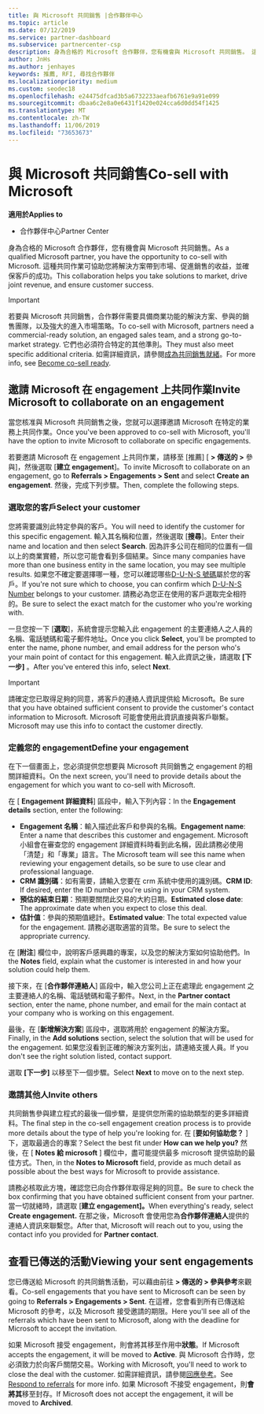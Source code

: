 ```yaml
---
title: 與 Microsoft 共同銷售 |合作夥伴中心
ms.topic: article
ms.date: 07/12/2019
ms.service: partner-dashboard
ms.subservice: partnercenter-csp
description: 身為合格的 Microsoft 合作夥伴，您有機會與 Microsoft 共同銷售。 這種共同作業可協助您將解決方案帶到市場、促進銷售的收益，並確保客戶的成功。
author: JnHs
ms.author: jenhayes
keywords: 推薦, RFI, 尋找合作夥伴
ms.localizationpriority: medium
ms.custom: seodec18
ms.openlocfilehash: e24475dfcad3b5a6732233aeafb6761e9a91e099
ms.sourcegitcommit: dbaa6c2e8a0e6431f1420e024cca6d0dd54f1425
ms.translationtype: MT
ms.contentlocale: zh-TW
ms.lasthandoff: 11/06/2019
ms.locfileid: "73653673"
---
```

# <a name="co-sell-with-microsoft"></a><span data-ttu-id="b7ac2-105">與 Microsoft 共同銷售</span><span class="sxs-lookup"><span data-stu-id="b7ac2-105">Co-sell with Microsoft</span></span>

<span data-ttu-id="b7ac2-106">**適用於**</span><span class="sxs-lookup"><span data-stu-id="b7ac2-106">**Applies to**</span></span>

-  <span data-ttu-id="b7ac2-107">合作夥伴中心</span><span class="sxs-lookup"><span data-stu-id="b7ac2-107">Partner Center</span></span>

<span data-ttu-id="b7ac2-108">身為合格的 Microsoft 合作夥伴，您有機會與 Microsoft 共同銷售。</span><span class="sxs-lookup"><span data-stu-id="b7ac2-108">As a qualified Microsoft partner, you have the opportunity to co-sell with Microsoft.</span></span> <span data-ttu-id="b7ac2-109">這種共同作業可協助您將解決方案帶到市場、促進銷售的收益，並確保客戶的成功。</span><span class="sxs-lookup"><span data-stu-id="b7ac2-109">This collaboration helps you take solutions to market, drive joint revenue, and ensure customer success.</span></span>

> [!IMPORTANT]
> <span data-ttu-id="b7ac2-110">若要與 Microsoft 共同銷售，合作夥伴需要具備商業功能的解決方案、參與的銷售團隊，以及強大的進入市場策略。</span><span class="sxs-lookup"><span data-stu-id="b7ac2-110">To co-sell with Microsoft, partners need a commercial-ready solution, an engaged sales team, and a strong go-to-market strategy.</span></span> <span data-ttu-id="b7ac2-111">它們也必須符合特定的其他準則。</span><span class="sxs-lookup"><span data-stu-id="b7ac2-111">They must also meet specific additional criteria.</span></span> <span data-ttu-id="b7ac2-112">如需詳細資訊，請參閱[成為共同銷售就緒](https://partner.microsoft.com/reach-customers/selling-with-microsoft#become-ready)。</span><span class="sxs-lookup"><span data-stu-id="b7ac2-112">For more info, see [Become co-sell ready](https://partner.microsoft.com/reach-customers/selling-with-microsoft#become-ready).</span></span>

## <a name="invite-microsoft-to-collaborate-on-an-engagement"></a><span data-ttu-id="b7ac2-113">邀請 Microsoft 在 engagement 上共同作業</span><span class="sxs-lookup"><span data-stu-id="b7ac2-113">Invite Microsoft to collaborate on an engagement</span></span>

<span data-ttu-id="b7ac2-114">當您核准與 Microsoft 共同銷售之後，您就可以選擇邀請 Microsoft 在特定的業務上共同作業。</span><span class="sxs-lookup"><span data-stu-id="b7ac2-114">Once you've been approved to co-sell with Microsoft, you'll have the option to invite Microsoft to collaborate on specific engagements.</span></span>

<span data-ttu-id="b7ac2-115">若要邀請 Microsoft 在 engagement 上共同作業，請移至 [推薦] [ **> 傳送的 >** 參與]，然後選取 [**建立 engagement**]。</span><span class="sxs-lookup"><span data-stu-id="b7ac2-115">To invite Microsoft to collaborate on an engagement, go to **Referrals > Engagements > Sent** and select **Create an engagement**.</span></span> <span data-ttu-id="b7ac2-116">然後，完成下列步驟。</span><span class="sxs-lookup"><span data-stu-id="b7ac2-116">Then, complete the following steps.</span></span>

### <a name="select-your-customer"></a><span data-ttu-id="b7ac2-117">選取您的客戶</span><span class="sxs-lookup"><span data-stu-id="b7ac2-117">Select your customer</span></span>

<span data-ttu-id="b7ac2-118">您將需要識別此特定參與的客戶。</span><span class="sxs-lookup"><span data-stu-id="b7ac2-118">You will need to identify the customer for this specific engagement.</span></span> <span data-ttu-id="b7ac2-119">輸入其名稱和位置，然後選取 [**搜尋**]。</span><span class="sxs-lookup"><span data-stu-id="b7ac2-119">Enter their name and location and then select **Search**.</span></span> <span data-ttu-id="b7ac2-120">因為許多公司在相同的位置有一個以上的商業實體，所以您可能會看到多個結果。</span><span class="sxs-lookup"><span data-stu-id="b7ac2-120">Since many companies have more than one business entity in the same location, you may see multiple results.</span></span> <span data-ttu-id="b7ac2-121">如果您不確定要選擇哪一種，您可以確認哪些[D-U-N-S 號碼](https://www.dnb.com/duns-number.html)屬於您的客戶。</span><span class="sxs-lookup"><span data-stu-id="b7ac2-121">If you're not sure which to choose, you can confirm which [D-U-N-S Number](https://www.dnb.com/duns-number.html) belongs to your customer.</span></span> <span data-ttu-id="b7ac2-122">請務必為您正在使用的客戶選取完全相符的。</span><span class="sxs-lookup"><span data-stu-id="b7ac2-122">Be sure to select the exact match for the customer who you're working with.</span></span> 

<span data-ttu-id="b7ac2-123">一旦您按一下 [**選取**]，系統會提示您輸入此 engagement 的主要連絡人之人員的名稱、電話號碼和電子郵件地址。</span><span class="sxs-lookup"><span data-stu-id="b7ac2-123">Once you click **Select**, you'll be prompted to enter the name, phone number, and email address for the person who's your main point of contact for this engagement.</span></span> <span data-ttu-id="b7ac2-124">輸入此資訊之後，請選取 **[下一步]** 。</span><span class="sxs-lookup"><span data-stu-id="b7ac2-124">After you've entered this info, select **Next**.</span></span>

> [!IMPORTANT]
> <span data-ttu-id="b7ac2-125">請確定您已取得足夠的同意，將客戶的連絡人資訊提供給 Microsoft。</span><span class="sxs-lookup"><span data-stu-id="b7ac2-125">Be sure that you have obtained sufficient consent to provide the customer's contact information to Microsoft.</span></span> <span data-ttu-id="b7ac2-126">Microsoft 可能會使用此資訊直接與客戶聯繫。</span><span class="sxs-lookup"><span data-stu-id="b7ac2-126">Microsoft may use this info to contact the customer directly.</span></span>

### <a name="define-your-engagement"></a><span data-ttu-id="b7ac2-127">定義您的 engagement</span><span class="sxs-lookup"><span data-stu-id="b7ac2-127">Define your engagement</span></span>

<span data-ttu-id="b7ac2-128">在下一個畫面上，您必須提供您想要與 Microsoft 共同銷售之 engagement 的相關詳細資料。</span><span class="sxs-lookup"><span data-stu-id="b7ac2-128">On the next screen, you'll need to provide details about the engagement for which you want to co-sell with Microsoft.</span></span>

<span data-ttu-id="b7ac2-129">在 [ **Engagement 詳細資料**] 區段中，輸入下列內容：</span><span class="sxs-lookup"><span data-stu-id="b7ac2-129">In the **Engagement details** section, enter the following:</span></span>
- <span data-ttu-id="b7ac2-130">**Engagement 名稱**：輸入描述此客戶和參與的名稱。</span><span class="sxs-lookup"><span data-stu-id="b7ac2-130">**Engagement name**: Enter a name that describes this customer and engagement.</span></span> <span data-ttu-id="b7ac2-131">Microsoft 小組會在審查您的 engagement 詳細資料時看到此名稱，因此請務必使用「清楚」和「專業」語言。</span><span class="sxs-lookup"><span data-stu-id="b7ac2-131">The Microsoft team will see this name when reviewing your engagement details, so be sure to use clear and professional language.</span></span>
- <span data-ttu-id="b7ac2-132">**CRM 識別碼**：如有需要，請輸入您要在 crm 系統中使用的識別碼。</span><span class="sxs-lookup"><span data-stu-id="b7ac2-132">**CRM ID**: If desired, enter the ID number you're using in your CRM system.</span></span>
- <span data-ttu-id="b7ac2-133">**預估的結束日期**：預期要關閉此交易的大約日期。</span><span class="sxs-lookup"><span data-stu-id="b7ac2-133">**Estimated close date**: The approximate date when you expect to close this deal.</span></span>
- <span data-ttu-id="b7ac2-134">**估計值**：參與的預期值總計。</span><span class="sxs-lookup"><span data-stu-id="b7ac2-134">**Estimated value**: The total expected value for the engagement.</span></span> <span data-ttu-id="b7ac2-135">請務必選取適當的貨幣。</span><span class="sxs-lookup"><span data-stu-id="b7ac2-135">Be sure to select the appropriate currency.</span></span>

<span data-ttu-id="b7ac2-136">在 [**附注**] 欄位中，說明客戶感興趣的專案，以及您的解決方案如何協助他們。</span><span class="sxs-lookup"><span data-stu-id="b7ac2-136">In the **Notes** field, explain what the customer is interested in and how your solution could help them.</span></span>

 <span data-ttu-id="b7ac2-137">接下來，在 [**合作夥伴連絡人**] 區段中，輸入您公司上正在處理此 engagement 之主要連絡人的名稱、電話號碼和電子郵件。</span><span class="sxs-lookup"><span data-stu-id="b7ac2-137">Next, in the **Partner contact** section, enter the name, phone number, and email for the main contact at your company who is working on this engagement.</span></span>

<span data-ttu-id="b7ac2-138">最後，在 [**新增解決方案**] 區段中，選取將用於 engagement 的解決方案。</span><span class="sxs-lookup"><span data-stu-id="b7ac2-138">Finally, in the **Add solutions** section, select the solution that will be used for the engagement.</span></span> <span data-ttu-id="b7ac2-139">如果您沒看到正確的解決方案列出，請連絡支援人員。</span><span class="sxs-lookup"><span data-stu-id="b7ac2-139">If you don't see the right solution listed, contact support.</span></span>

<span data-ttu-id="b7ac2-140">選取 **[下一步]** 以移至下一個步驟。</span><span class="sxs-lookup"><span data-stu-id="b7ac2-140">Select **Next** to move on to the next step.</span></span>

### <a name="invite-others"></a><span data-ttu-id="b7ac2-141">邀請其他人</span><span class="sxs-lookup"><span data-stu-id="b7ac2-141">Invite others</span></span>

<span data-ttu-id="b7ac2-142">共同銷售參與建立程式的最後一個步驟，是提供您所需的協助類型的更多詳細資料。</span><span class="sxs-lookup"><span data-stu-id="b7ac2-142">The final step in the co-sell engagement creation process is to provide more details about the type of help you're looking for.</span></span> <span data-ttu-id="b7ac2-143">在 [**要如何協助您？** ] 下，選取最適合的專案？</span><span class="sxs-lookup"><span data-stu-id="b7ac2-143">Select the best fit under **How can we help you?**</span></span> <span data-ttu-id="b7ac2-144">然後，在 [ **Notes 給 microsoft** ] 欄位中，盡可能提供最多 microsoft 提供協助的最佳方式。</span><span class="sxs-lookup"><span data-stu-id="b7ac2-144">Then, in the **Notes to Microsoft** field, provide as much detail as possible about the best ways for Microsoft to provide assistance.</span></span>

<span data-ttu-id="b7ac2-145">請務必核取此方塊，確認您已向合作夥伴取得足夠的同意。</span><span class="sxs-lookup"><span data-stu-id="b7ac2-145">Be sure to check the box confirming that you have obtained sufficient consent from your partner.</span></span> <span data-ttu-id="b7ac2-146">當一切就緒時，請選取 [**建立 engagement]。**</span><span class="sxs-lookup"><span data-stu-id="b7ac2-146">When everything's ready, select **Create engagement.**</span></span> <span data-ttu-id="b7ac2-147">在那之後，Microsoft 會使用您為**合作夥伴連絡人**提供的連絡人資訊來聯繫您。</span><span class="sxs-lookup"><span data-stu-id="b7ac2-147">After that, Microsoft will reach out to you, using the contact info you provided for **Partner contact**.</span></span>

## <a name="viewing-your-sent-engagements"></a><span data-ttu-id="b7ac2-148">查看已傳送的活動</span><span class="sxs-lookup"><span data-stu-id="b7ac2-148">Viewing your sent engagements</span></span>

<span data-ttu-id="b7ac2-149">您已傳送給 Microsoft 的共同銷售活動，可以藉由前往 **> 傳送的 > 參與參考**來觀看。</span><span class="sxs-lookup"><span data-stu-id="b7ac2-149">Co-sell engagements that you have sent to Microsoft can be seen by going to **Referrals > Engagements > Sent**.</span></span> <span data-ttu-id="b7ac2-150">在這裡，您會看到所有已傳送給 Microsoft 的參考，以及 Microsoft 接受邀請的期限。</span><span class="sxs-lookup"><span data-stu-id="b7ac2-150">Here you'll see all of the referrals which have been sent to Microsoft, along with the deadline for Microsoft to accept the invitation.</span></span>

<span data-ttu-id="b7ac2-151">如果 Microsoft 接受 engagement，則會將其移至作用中**狀態**。</span><span class="sxs-lookup"><span data-stu-id="b7ac2-151">If Microsoft accepts the engagement, it will be moved to **Active**.</span></span> <span data-ttu-id="b7ac2-152">與 Microsoft 合作時，您必須致力於向客戶關閉交易。</span><span class="sxs-lookup"><span data-stu-id="b7ac2-152">Working with Microsoft, you'll need to work to close the deal with the customer.</span></span> <span data-ttu-id="b7ac2-153">如需詳細資訊，請參閱[回應參考](responding-to-referrals.md)。</span><span class="sxs-lookup"><span data-stu-id="b7ac2-153">See [Respond to referrals](responding-to-referrals.md) for more info.</span></span> <span data-ttu-id="b7ac2-154">如果 Microsoft 不接受 engagement，則**會將其**移至封存。</span><span class="sxs-lookup"><span data-stu-id="b7ac2-154">If Microsoft does not accept the engagement, it will be moved to **Archived**.</span></span>
